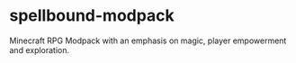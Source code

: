 # spellbound-modpack
Minecraft RPG Modpack with an emphasis on magic, player empowerment and exploration.

